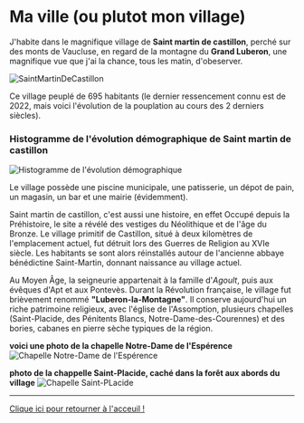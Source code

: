 # Ma ville (ou plutot mon village)

J'habite dans le magnifique village de **Saint martin de castillon**, perché sur des monts de Vaucluse, en regard de la montagne du **Grand Luberon**, une magnifique vue que j'ai la chance, tous les matin, d'obeserver.

![SaintMartinDeCastillon](https://www.vaucluse-visites-virtuelles.com/glvirtualbluepopouts/gallery/saint-martin-de-castillon/saint-martin-castillon14.jpg)

Ce village peuplé de 695 habitants (le dernier ressencement connu est de 2022, mais voici l'évolution de la pouplation au cours des 2 derniers siècles).

### Histogramme de l'évolution démographique de Saint martin de castillon

![Histogramme de l'évolution démographique](https://upload.wikimedia.org/wikipedia/fr/timeline/n8rlfavp78bz8i622cb6apmkwo2hpug.png)

Le village possède une piscine municipale, une patisserie, un dépot de pain, un magasin, un bar et une mairie (évidemment).

Saint martin de castillon, c'est aussi une histoire, en effet Occupé depuis la Préhistoire, le site a révélé des vestiges du Néolithique et de l'âge du Bronze. Le village primitif de Castillon, situé à deux kilomètres de l'emplacement actuel, fut détruit lors des Guerres de Religion au XVIe siècle. Les habitants se sont alors réinstallés autour de l'ancienne abbaye bénédictine Saint-Martin, donnant naissance au village actuel.

Au Moyen Âge, la seigneurie appartenait à la famille d'_Agoult_, puis aux évêques d'Apt et aux Pontevès. Durant la Révolution française, le village fut brièvement renommé **"Luberon-la-Montagne"**. Il conserve aujourd'hui un riche patrimoine religieux, avec l'église de l'Assomption, plusieurs chapelles (Saint-Placide, des Pénitents Blancs, Notre-Dame-des-Courennes) et des bories, cabanes en pierre sèche typiques de la région.

**voici une photo de la chapelle Notre-Dame de l'Espérence**
![Chapelle Notre-Dame de l'Espérence](https://dynamic-media-cdn.tripadvisor.com/media/photo-o/23/c3/ac/b5/voyage-2021-tres-joli.jpg?w=1400&h=1400&s=1)

**photo de la chappelle Saint-Placide, caché dans la forêt aux abords du village**
![Chapelle Saint-PLacide](https://dignois.fr/St-Mart-Cast-Placide/images/placide_1.jpg)

---

[Clique ici pour retourner à l'acceuil !](index.md)